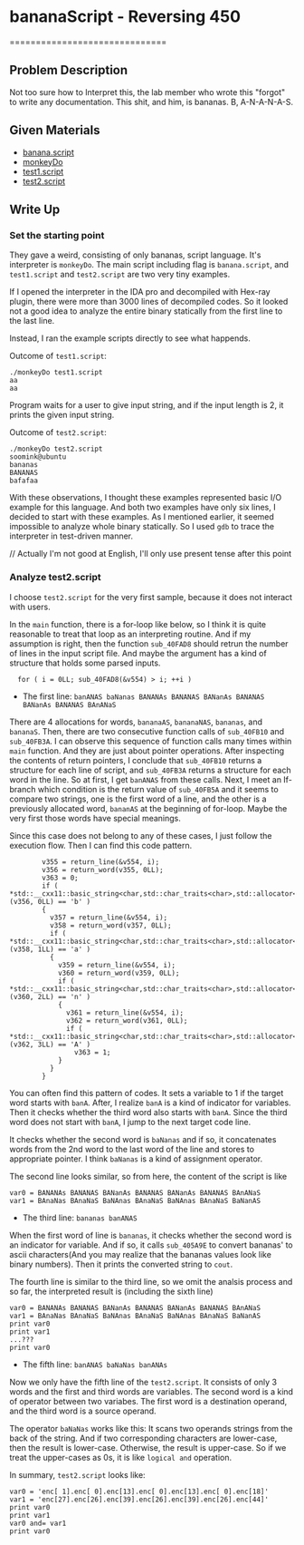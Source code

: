 # bananaScript - Reversing 450

==============================

## Problem Description

Not too sure how to Interpret this, the lab member who wrote this "forgot" to
write any documentation. This shit, and him, is bananas. B, A-N-A-N-A-S.

## Given Materials

- [banana.script](banana.script)
- [monkeyDo](monkeyDo)
- [test1.script](test1.script)
- [test2.script](test2.script)

## Write Up

### Set the starting point

They gave a weird, consisting of only bananas, script language. It's interpreter
is `monkeyDo`. The main script including flag is `banana.script`, and
`test1.script` and `test2.script` are two very tiny examples.

If I opened the interpreter in the IDA pro and decompiled with Hex-ray plugin,
there were more than 3000 lines of decompiled codes. So it looked not a good
idea to analyze the entire binary statically from the first line to the last
line.

Instead, I ran the example scripts directly to see what happends.

Outcome of `test1.script`:
```
./monkeyDo test1.script
aa
aa
```
Program waits for a user to give input string, and if the input length is 2, it
prints the given input string.

Outcome of `test2.script`:
```
./monkeyDo test2.script
soomink@ubuntu
bananas
BANANAS
bafafaa
```

With these observations, I thought these examples represented basic I/O example
for this language. And both two examples have only six lines, I decided to start
with these examples. As I mentioned earlier, it seemed impossible to analyze
whole binary statically. So I used `gdb` to trace the interpreter in test-driven
manner.

// Actually I'm not good at English, I'll only use present tense after this
point

### Analyze test2.script

I choose `test2.script` for the very first sample, because it does not interact
with users.

In the `main` function, there is a for-loop like below, so I think it is quite
reasonable to treat that loop as an interpreting routine. And if my assumption
is right, then the function `sub_40FAD8` should retrun the number of lines in
the input script file. And maybe the argument has a kind of structure that holds
some parsed inputs.
```
  for ( i = 0LL; sub_40FAD8(&v554) > i; ++i )
```

* The first line:
`banANAS baNanas BANANAs BANANAS BANanAs BANANAS BANanAs BANANAS BAnANaS`

There are 4 allocations for words, `bananaAS`, `bananaNAS`, `bananas`, and
`bananaS`. Then, there are two consecutive function calls of `sub_40FB10` and
`sub_40FB3A`. I can observe this sequence of function calls many times  within
`main` function. And they are just about pointer operations. After inspecting
the contents of return pointers, I conclude that `sub_40FB10` returns a
structure for each line of script, and `sub_40FB3A` returns a structure for each
word in the line. So at first, I get `banANAS` from these calls. Next, I meet an
If-branch which condition is the return value of `sub_40FB5A` and it seems to
compare two strings, one is the first word of a line, and the other is a
previously allocated word, `bananAS` at the beginning of for-loop. Maybe the
very first those words have special meanings.

Since this case does not belong to any of these cases, I just follow the
execution flow. Then I can find this code pattern.
```
        v355 = return_line(&v554, i);
        v356 = return_word(v355, 0LL);
        v363 = 0;
        if ( *std::__cxx11::basic_string<char,std::char_traits<char>,std::allocator<char>>::operator[](v356, 0LL) == 'b' )
        {
          v357 = return_line(&v554, i);
          v358 = return_word(v357, 0LL);
          if ( *std::__cxx11::basic_string<char,std::char_traits<char>,std::allocator<char>>::operator[](v358, 1LL) == 'a' )
          {
            v359 = return_line(&v554, i);
            v360 = return_word(v359, 0LL);
            if ( *std::__cxx11::basic_string<char,std::char_traits<char>,std::allocator<char>>::operator[](v360, 2LL) == 'n' )
            {
              v361 = return_line(&v554, i);
              v362 = return_word(v361, 0LL);
              if ( *std::__cxx11::basic_string<char,std::char_traits<char>,std::allocator<char>>::operator[](v362, 3LL) == 'A' )
                v363 = 1;
            }
          }
        }
```
You can often find this pattern of codes. It sets a variable to 1 if the target
word starts with `banA`. After, I realize `banA` is a kind of indicator for
variables. Then it checks whether the third word also starts with `banA`. Since
the third word does not start with `banA`, I jump to the next target code line.

It checks whether the second word is `baNanas` and if so, it concatenates words
from the 2nd word to the last word of the line and stores to appropriate
pointer. I think `baNanas` is a kind of assignment operator.

The second line looks similar, so from here, the content of the script is like
```
var0 = BANANAs BANANAS BANanAs BANANAS BANanAs BANANAS BAnANaS
var1 = BAnaNas BAnaNaS BaNAnas BAnaNaS BaNAnas BAnaNaS BaNanAS
```

* The third line:
`bananas banANAS`

When the first word of line is `bananas`, it checks whether the second word is
an indicator for variable. And if so, it calls `sub_405A9E` to convert bananas'
to ascii characters(And you may realize that the bananas values look like binary
numbers). Then it prints the converted string to `cout`.

The fourth line is similar to the third line, so we omit the analsis process and
so far, the interpreted result is (including the sixth line)
```
var0 = BANANAs BANANAS BANanAs BANANAS BANanAs BANANAS BAnANaS
var1 = BAnaNas BAnaNaS BaNAnas BAnaNaS BaNAnas BAnaNaS BaNanAS
print var0
print var1
...???
print var0
```

* The fifth line:
`banANAS baNaNas banANAs`

Now we only have the fifth line of the `test2.script`. It consists of only 3
words and the first and third words are variables. The second word is a kind of
operator between two variabes. The first word is a destination operand, and the
third word is a source operand.

The operator `baNaNas` works like this:
It scans two operands strings from the back of the string. And if two
corresponding characters are lower-case, then the result is lower-case.
Otherwise, the result is upper-case. So if we treat the upper-cases as 0s, it is
like `logical and` operation.

In summary, `test2.script` looks like:
```
var0 = 'enc[ 1].enc[ 0].enc[13].enc[ 0].enc[13].enc[ 0].enc[18]'
var1 = 'enc[27].enc[26].enc[39].enc[26].enc[39].enc[26].enc[44]'
print var0
print var1
var0 and= var1
print var0
```
